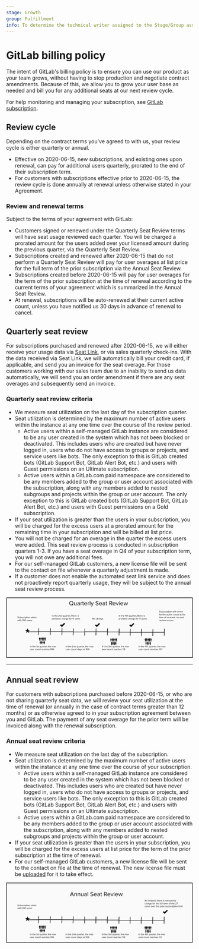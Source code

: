 ```yaml
---
stage: Growth
group: Fulfillment
info: To determine the technical writer assigned to the Stage/Group associated with this page, see https://about.gitlab.com/handbook/engineering/ux/technical-writing/#designated-technical-writers
---
```


# GitLab billing policy

The intent of GitLab's billing policy is to ensure you can use our product as your team grows,
without having to stop production and negotiate contract amendments. Because of this, we allow you
to grow your user base as needed and bill you for any additional seats at our next review cycle.

For help monitoring and managing your subscription, see [GitLab subscription](index.md).

## Review cycle

Depending on the contract terms you've agreed to with us, your review cycle is either quarterly or
annual.

- Effective on 2020-06-15, new subscriptions, and existing ones upon renewal, can pay for additional
users quarterly, prorated to the end of their subscription term.
- For customers with subscriptions effective prior to 2020-06-15, the review cycle is done annually at
renewal unless otherwise stated in your Agreement.

### Review and renewal terms

Subject to the terms of your agreement with GitLab:

- Customers signed or renewed under the Quarterly Seat Review terms will have seat usage reviewed
each quarter. You will be charged a prorated amount for the users added over your licensed amount
during the previous quarter, via the Quarterly Seat Review.
- Subscriptions created and renewed after 2020-06-15 that do not perform a Quarterly Seat Review
will pay for user overages at list price for the full term of the prior subscription via the Annual
Seat Review.
- Subscriptions created before 2020-06-15 will pay for user overages for the term of the prior
subscription at the time of renewal according to the current terms of your agreement which is
summarized in the Annual Seat Review.
- At renewal, subscriptions will be auto-renewed at their current active count, unless you have
notified us 30 days in advance of renewal to cancel.

## Quarterly seat review

For subscriptions purchased and renewed after 2020-06-15, we will either receive your usage data via
[Seat Link](index.md#seatlink), or via sales quarterly check-ins. With the data received via Seat
Link, we will automatically bill your credit card, if applicable, and send you an invoice for the
seat overage. For those customers working with our sales team due to an inability to send us data
automatically, we will send you an order amendment if there are any seat overages and subsequently
send an invoice.

### Quarterly seat review criteria

- We measure seat utilization on the last day of the subscription quarter.
- Seat utilization is determined by the maximum number of active users within the instance at any one time over the course of the review period.
  - Active users within a self-managed GitLab instance are considered to be any user created in the
    system which has not been blocked or deactivated. This includes users who are created but have
    never logged in, users who do not have access to groups or projects, and service users like
    bots. The only exception to this is GitLab created bots (GitLab Support Bot, GitLab Alert Bot,
    etc.) and users with Guest permissions on an Ultimate subscription.
  - Active users within a GitLab.com paid namespace are considered to be any members added to the
    group or user account associated with the subscription, along with any members added to nested
    subgroups and projects within the group or user account. The only exception to this is GitLab
    created bots (GitLab Support Bot, GitLab Alert Bot, etc.) and users with Guest permissions on a
    Gold subscription.
- If your seat utilization is greater than the users in your subscription, you will be charged for
  the excess users at a prorated amount for the remaining time in your subscription and will be
  billed at list price.
- You will not be charged for an overage in the quarter the excess users were added. This seat
  review process is conducted in subscription quarters 1-3. If you have a seat overage in Q4 of your
  subscription term, you will not owe any additional fees.
- For our self-managed GitLab customers, a new license file will be sent to the contact on file
  whenever a quarterly adjustment is made.
- If a customer does not enable the automated seat link service and does not proactively report
  quarterly usage, they will be subject to the annual seat review process.

![Example Quarterly Seat Review counting of users](img/quarterly_seat_review.png)

---

## Annual seat review

For customers with subscriptions purchased before 2020-06-15, or who are not sharing quarterly seat data, we will review your seat utilization at the time of renewal (or annually in the case of contract terms greater than 12 months) or as otherwise agreed to in your subscription agreement between you and GitLab. The payment of any seat overage for the prior term will be invoiced along with the renewal subscription.

### Annual seat review criteria

- We measure seat utilization on the last day of the subscription.
- Seat utilization is determined by the maximum number of active users within the instance at any
  one time over the course of your subscription.
  - Active users within a self-managed GitLab instance are considered to be any user created in the
    system which has not been blocked or deactivated. This includes users who are created but have
    never logged in, users who do not have access to groups or projects, and service users like
    bots. The only exception to this is GitLab created bots (GitLab Support Bot, GitLab Alert Bot,
    etc.) and users with Guest permissions on an Ultimate subscription.
  - Active users within a GitLab.com paid namespace are considered to be any members added to the
    group or user account associated with the subscription, along with any members added to nested
    subgroups and projects within the group or user account.
- If your seat utilization is greater than the users in your subscription, you will be charged for
  the excess users at list price for the term of the prior subscription at the time of renewal.
- For our self-managed GitLab customers, a new license file will be sent to the contact on file at
  the time of renewal. The new license file must be [uploaded](../user/admin_area/license.md#uploading-your-license) for it to take effect.

![Example Annual Seat Review counting of users](img/annual_seat_review.png)
